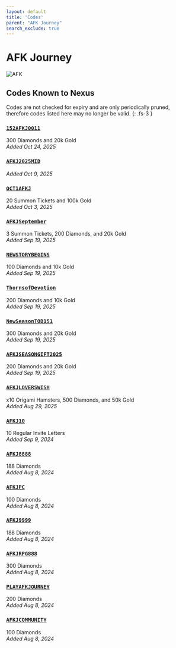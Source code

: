 ```yaml
---
layout: default
title: 'Codes'
parent: "AFK Journey"
search_exclude: true
---
```


# AFK Journey

![AFK](https://cdn.discordapp.com/emojis/1323743261961093183.png)

## Codes Known to Nexus

Codes are not checked for expiry and are only periodically pruned, therefore codes listed here may no longer be valid.
{: .fs-3 }

### [`152AFKJ0011`](https://nexus-codes.app/copy/?code=152AFKJ0011)

300 Diamonds and 20k Gold<br />*Added Oct 24, 2025*

### [`AFKJ2025MID`](https://nexus-codes.app/copy/?code=AFKJ2025MID)

*Added Oct 9, 2025*

### [`OCT1AFKJ`](https://nexus-codes.app/copy/?code=OCT1AFKJ)

20 Summon Tickets and 100k Gold<br />*Added Oct 3, 2025*

### [`AFKJSeptember`](https://nexus-codes.app/copy/?code=AFKJSeptember)

3 Summon Tickets, 200 Diamonds, and 20k Gold<br />*Added Sep 19, 2025*

### [`NEWSTORYBEGINS`](https://nexus-codes.app/copy/?code=NEWSTORYBEGINS)

100 Diamonds and 10k Gold<br />*Added Sep 19, 2025*

### [`ThornsofDevotion`](https://nexus-codes.app/copy/?code=ThornsofDevotion)

200 Diamonds and 10k Gold<br />*Added Sep 19, 2025*

### [`NewSeasonTOD151`](https://nexus-codes.app/copy/?code=NewSeasonTOD151)

300 Diamonds and 20k Gold<br />*Added Sep 19, 2025*

### [`AFKJSEASONGIFT2025`](https://nexus-codes.app/copy/?code=AFKJSEASONGIFT2025)

200 Diamonds and 20k Gold<br />*Added Sep 19, 2025*

### [`AFKJLOVERSWISH`](https://nexus-codes.app/copy/?code=AFKJLOVERSWISH)

x10 Origami Hamsters, 500 Diamonds, and 50k Gold<br />*Added Aug 29, 2025*

### [`AFKJ10`](https://nexus-codes.app/copy/?code=AFKJ10)

10 Regular Invite Letters<br />*Added Sep 9, 2024*

### [`AFKJ8888`](https://nexus-codes.app/copy/?code=AFKJ8888)

188 Diamonds<br />*Added Aug 8, 2024*

### [`AFKJPC`](https://nexus-codes.app/copy/?code=AFKJPC)

100 Diamonds<br />*Added Aug 8, 2024*

### [`AFKJ9999`](https://nexus-codes.app/copy/?code=AFKJ9999)

188 Diamonds<br />*Added Aug 8, 2024*

### [`AFKJRPG888`](https://nexus-codes.app/copy/?code=AFKJRPG888)

300 Diamonds<br />*Added Aug 8, 2024*

### [`PLAYAFKJOURNEY`](https://nexus-codes.app/copy/?code=PLAYAFKJOURNEY)

200 Diamonds<br />*Added Aug 8, 2024*

### [`AFKJCOMMUNITY`](https://nexus-codes.app/copy/?code=AFKJCOMMUNITY)

100 Diamonds<br />*Added Aug 8, 2024*